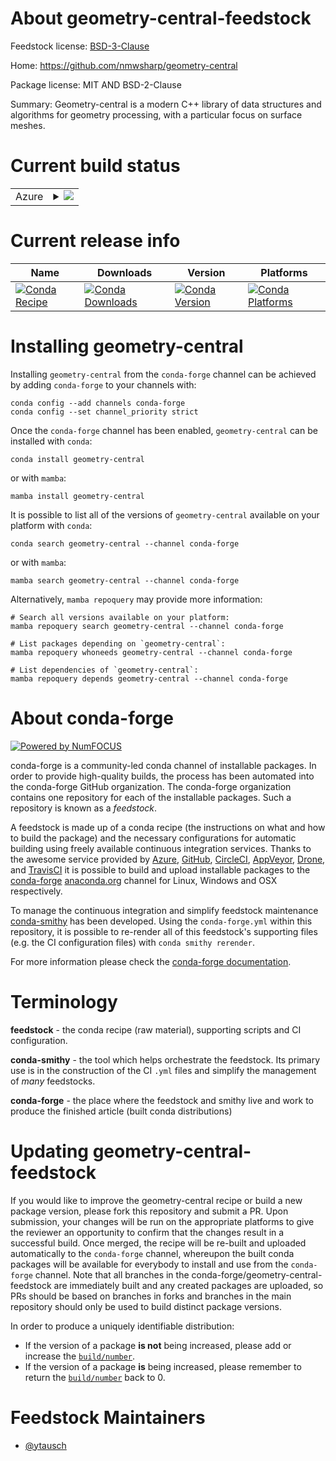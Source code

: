 About geometry-central-feedstock
================================

Feedstock license: [BSD-3-Clause](https://github.com/conda-forge/geometry-central-feedstock/blob/main/LICENSE.txt)

Home: https://github.com/nmwsharp/geometry-central

Package license: MIT AND BSD-2-Clause

Summary: Geometry-central is a modern C++ library of data structures and algorithms for geometry processing, with a particular focus on surface meshes.

Current build status
====================


<table>
    
  <tr>
    <td>Azure</td>
    <td>
      <details>
        <summary>
          <a href="https://dev.azure.com/conda-forge/feedstock-builds/_build/latest?definitionId=24022&branchName=main">
            <img src="https://dev.azure.com/conda-forge/feedstock-builds/_apis/build/status/geometry-central-feedstock?branchName=main">
          </a>
        </summary>
        <table>
          <thead><tr><th>Variant</th><th>Status</th></tr></thead>
          <tbody><tr>
              <td>linux_64</td>
              <td>
                <a href="https://dev.azure.com/conda-forge/feedstock-builds/_build/latest?definitionId=24022&branchName=main">
                  <img src="https://dev.azure.com/conda-forge/feedstock-builds/_apis/build/status/geometry-central-feedstock?branchName=main&jobName=linux&configuration=linux%20linux_64_" alt="variant">
                </a>
              </td>
            </tr><tr>
              <td>osx_64</td>
              <td>
                <a href="https://dev.azure.com/conda-forge/feedstock-builds/_build/latest?definitionId=24022&branchName=main">
                  <img src="https://dev.azure.com/conda-forge/feedstock-builds/_apis/build/status/geometry-central-feedstock?branchName=main&jobName=osx&configuration=osx%20osx_64_" alt="variant">
                </a>
              </td>
            </tr><tr>
              <td>osx_arm64</td>
              <td>
                <a href="https://dev.azure.com/conda-forge/feedstock-builds/_build/latest?definitionId=24022&branchName=main">
                  <img src="https://dev.azure.com/conda-forge/feedstock-builds/_apis/build/status/geometry-central-feedstock?branchName=main&jobName=osx&configuration=osx%20osx_arm64_" alt="variant">
                </a>
              </td>
            </tr>
          </tbody>
        </table>
      </details>
    </td>
  </tr>
</table>

Current release info
====================

| Name | Downloads | Version | Platforms |
| --- | --- | --- | --- |
| [![Conda Recipe](https://img.shields.io/badge/recipe-geometry--central-green.svg)](https://anaconda.org/conda-forge/geometry-central) | [![Conda Downloads](https://img.shields.io/conda/dn/conda-forge/geometry-central.svg)](https://anaconda.org/conda-forge/geometry-central) | [![Conda Version](https://img.shields.io/conda/vn/conda-forge/geometry-central.svg)](https://anaconda.org/conda-forge/geometry-central) | [![Conda Platforms](https://img.shields.io/conda/pn/conda-forge/geometry-central.svg)](https://anaconda.org/conda-forge/geometry-central) |

Installing geometry-central
===========================

Installing `geometry-central` from the `conda-forge` channel can be achieved by adding `conda-forge` to your channels with:

```
conda config --add channels conda-forge
conda config --set channel_priority strict
```

Once the `conda-forge` channel has been enabled, `geometry-central` can be installed with `conda`:

```
conda install geometry-central
```

or with `mamba`:

```
mamba install geometry-central
```

It is possible to list all of the versions of `geometry-central` available on your platform with `conda`:

```
conda search geometry-central --channel conda-forge
```

or with `mamba`:

```
mamba search geometry-central --channel conda-forge
```

Alternatively, `mamba repoquery` may provide more information:

```
# Search all versions available on your platform:
mamba repoquery search geometry-central --channel conda-forge

# List packages depending on `geometry-central`:
mamba repoquery whoneeds geometry-central --channel conda-forge

# List dependencies of `geometry-central`:
mamba repoquery depends geometry-central --channel conda-forge
```


About conda-forge
=================

[![Powered by
NumFOCUS](https://img.shields.io/badge/powered%20by-NumFOCUS-orange.svg?style=flat&colorA=E1523D&colorB=007D8A)](https://numfocus.org)

conda-forge is a community-led conda channel of installable packages.
In order to provide high-quality builds, the process has been automated into the
conda-forge GitHub organization. The conda-forge organization contains one repository
for each of the installable packages. Such a repository is known as a *feedstock*.

A feedstock is made up of a conda recipe (the instructions on what and how to build
the package) and the necessary configurations for automatic building using freely
available continuous integration services. Thanks to the awesome service provided by
[Azure](https://azure.microsoft.com/en-us/services/devops/), [GitHub](https://github.com/),
[CircleCI](https://circleci.com/), [AppVeyor](https://www.appveyor.com/),
[Drone](https://cloud.drone.io/welcome), and [TravisCI](https://travis-ci.com/)
it is possible to build and upload installable packages to the
[conda-forge](https://anaconda.org/conda-forge) [anaconda.org](https://anaconda.org/)
channel for Linux, Windows and OSX respectively.

To manage the continuous integration and simplify feedstock maintenance
[conda-smithy](https://github.com/conda-forge/conda-smithy) has been developed.
Using the ``conda-forge.yml`` within this repository, it is possible to re-render all of
this feedstock's supporting files (e.g. the CI configuration files) with ``conda smithy rerender``.

For more information please check the [conda-forge documentation](https://conda-forge.org/docs/).

Terminology
===========

**feedstock** - the conda recipe (raw material), supporting scripts and CI configuration.

**conda-smithy** - the tool which helps orchestrate the feedstock.
                   Its primary use is in the construction of the CI ``.yml`` files
                   and simplify the management of *many* feedstocks.

**conda-forge** - the place where the feedstock and smithy live and work to
                  produce the finished article (built conda distributions)


Updating geometry-central-feedstock
===================================

If you would like to improve the geometry-central recipe or build a new
package version, please fork this repository and submit a PR. Upon submission,
your changes will be run on the appropriate platforms to give the reviewer an
opportunity to confirm that the changes result in a successful build. Once
merged, the recipe will be re-built and uploaded automatically to the
`conda-forge` channel, whereupon the built conda packages will be available for
everybody to install and use from the `conda-forge` channel.
Note that all branches in the conda-forge/geometry-central-feedstock are
immediately built and any created packages are uploaded, so PRs should be based
on branches in forks and branches in the main repository should only be used to
build distinct package versions.

In order to produce a uniquely identifiable distribution:
 * If the version of a package **is not** being increased, please add or increase
   the [``build/number``](https://docs.conda.io/projects/conda-build/en/latest/resources/define-metadata.html#build-number-and-string).
 * If the version of a package **is** being increased, please remember to return
   the [``build/number``](https://docs.conda.io/projects/conda-build/en/latest/resources/define-metadata.html#build-number-and-string)
   back to 0.

Feedstock Maintainers
=====================

* [@ytausch](https://github.com/ytausch/)

